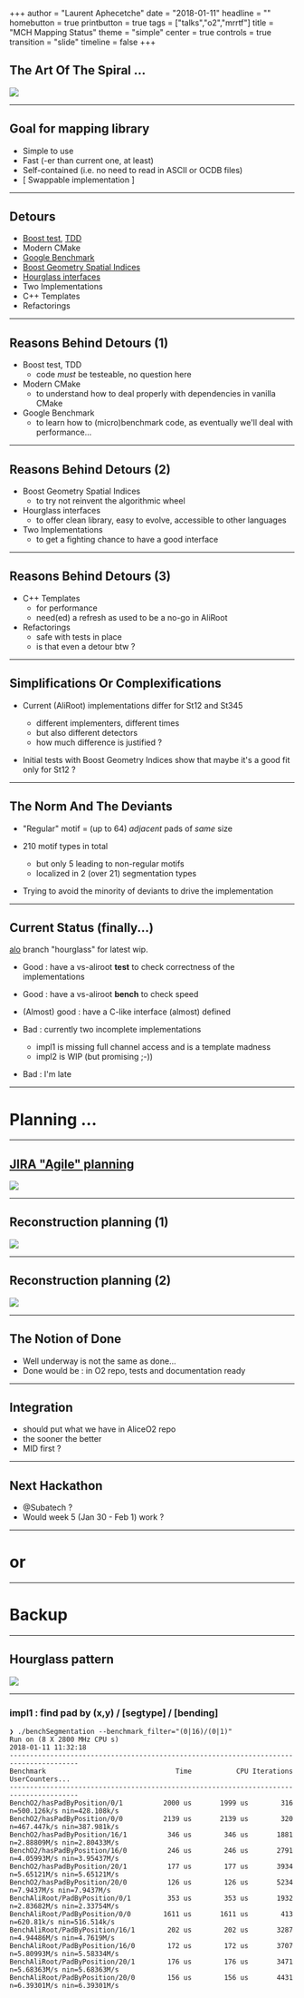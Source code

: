 +++
author = "Laurent Aphecetche"
date = "2018-01-11"
headline = ""
homebutton = true
printbutton = true
tags = ["talks","o2","mrrtf"]
title = "MCH Mapping Status"
theme = "simple"
center = true
controls = true
transition = "slide"
timeline = false
+++

## The Art Of The Spiral ...

![](/talk/2018-01-11-mrrtf-status/spiral-start.svg)

---

## Goal for mapping library

- Simple to use
- Fast (-er than current one, at least)
- Self-contained (i.e. no need to read in ASCII or OCDB files)
- [ Swappable implementation ]

---

## Detours

- [Boost test](http://www.boost.org/doc/libs/1_66_0/libs/test/doc/html/index.html),
    [TDD](https://www.amazon.fr/Modern-C-Programming-Test-Driven-Development/dp/1937785483/ref=sr_1_1?ie=UTF8&qid=1515660345&sr=8-1&keywords=c%2B%2B+test+driven+de)
- Modern CMake [<i class="fa fa-youtube-play" aria-hidden="true"></i>](https://www.youtube.com/watch?v=bsXLMQ6WgIk)
[<i class="fa fa-youtube-play" aria-hidden="true"></i>](https://www.youtube.com/watch?v=eC9-iRN2b04&t=2989s)
- [Google Benchmark](https://github.com/google/benchmark)
- [Boost Geometry Spatial Indices](http://www.boost.org/doc/libs/1_66_0/libs/geometry/doc/html/geometry/spatial_indexes.html)
- [Hourglass
    interfaces](https://github.com/CppCon/CppCon2014/tree/master/Presentations/Hourglass%20Interfaces%20for%20C%2B%2B%20APIs) [<i class="fa fa-youtube-play" aria-hidden="true"></i>](https://www.youtube.com/watch?v=PVYdHDm0q6Y)
- Two Implementations
- C++ Templates 
- Refactorings

---

## Reasons Behind Detours (1)

- Boost test, TDD 
    - code _must_ be testeable, no question here
- Modern CMake 
    - to understand how to deal properly with dependencies in vanilla CMake
- Google Benchmark
    - to learn how to (micro)benchmark code, as eventually we'll deal with performance... 

---

## Reasons Behind Detours (2)

- Boost Geometry Spatial Indices
    - to try not reinvent the algorithmic wheel 
- Hourglass interfaces
    - to offer clean library, easy to evolve, accessible to other languages
- Two Implementations
    - to get a fighting chance to have a good interface

---

## Reasons Behind Detours (3)

- C++ Templates
    - for performance
    - need(ed) a refresh as used to be a no-go in AliRoot
- Refactorings
    - safe with tests in place
    - is that even a detour btw ?

---

## Simplifications Or Complexifications

- Current (AliRoot) implementations differ for St12 and St345
    - different implementers, different times
    - but also different detectors
    - how much difference is justified ?

- Initial tests with Boost Geometry Indices show that maybe it's a good fit only for St12 ?

---

## The Norm And The Deviants

- "Regular" motif = (up to 64) _adjacent_ pads of _same_ size

- 210 motif types in total
    - but only 5 leading to non-regular motifs
    - localized in 2 (over 21) segmentation types

- Trying to avoid the minority of deviants to drive the implementation

---

## Current Status (finally...)

[alo](https://github.com/aphecetche/alo) branch "hourglass" for latest wip.

- Good : have a vs-aliroot **test** to check correctness of the implementations

- Good : have a vs-aliroot **bench** to check speed 

- (Almost) good : have a C-like interface (almost) defined 
 
- Bad : currently two incomplete implementations
    - impl1 is missing full channel access and is a template madness
    - impl2 is WIP (but promising ;-))

- Bad : I'm late

---

<!-- .slide: data-state="secondary-slide" -->
# Planning ...

---

## [JIRA "Agile" planning <i class="fa fa-calendar" aria-hidden="true"></i>](https://alice.its.cern.ch/jira/secure/RapidBoard.jspa?rapidView=242&projectKey=MRRTF&view=planning.nodetail&epics=visible)

![](/talk/2017-05-19-muon-week-giusti-run3-mrrtf/mrrtf-jira.png)

---

## Reconstruction planning (1)

![](/talk/2017-11-09-alice-week-mrrtf-status/muon-reco-planning-1.png)

---

## Reconstruction planning (2)

![](/talk/2017-11-09-alice-week-mrrtf-status/muon-reco-planning-2.png)

---

## The Notion of Done

- Well underway is not the same as done...
- Done would be : in O2 repo, tests and documentation ready

---

## Integration

- should put what we have in AliceO2 repo 
- the sooner the better
- MID first ? 

---

## Next Hackathon

- @Subatech ?
- Would week 5 (Jan 30 - Feb 1) work ?

---

# <i class="fa fa-question" aria-hidden="true"></i> or <i class="fa fa-commenting" aria-hidden="true"></i> 

<!-- ### [Your Question Here] -->

---
<!-- .slide: data-state="secondary-slide" -->
# Backup

---

## Hourglass pattern

![](/talk/2018-01-11-mrrtf-status/hourglass.png)

---

### impl1 : find pad by (x,y) / [segtype] / [bending]

```
❯ ./benchSegmentation --benchmark_filter="(0|16)/(0|1)"
Run on (8 X 2800 MHz CPU s)
2018-01-11 11:32:18
---------------------------------------------------------------------------------------
Benchmark                                Time           CPU Iterations UserCounters...
---------------------------------------------------------------------------------------
BenchO2/hasPadByPosition/0/1          2000 us       1999 us        316 n=500.126k/s nin=428.108k/s
BenchO2/hasPadByPosition/0/0          2139 us       2139 us        320 n=467.447k/s nin=387.981k/s
BenchO2/hasPadByPosition/16/1          346 us        346 us       1881 n=2.88809M/s nin=2.80433M/s
BenchO2/hasPadByPosition/16/0          246 us        246 us       2791 n=4.05993M/s nin=3.95437M/s
BenchO2/hasPadByPosition/20/1          177 us        177 us       3934 n=5.65121M/s nin=5.65121M/s
BenchO2/hasPadByPosition/20/0          126 us        126 us       5234 n=7.9437M/s nin=7.9437M/s
BenchAliRoot/PadByPosition/0/1         353 us        353 us       1932 n=2.83682M/s nin=2.33754M/s
BenchAliRoot/PadByPosition/0/0        1611 us       1611 us        413 n=620.81k/s nin=516.514k/s
BenchAliRoot/PadByPosition/16/1        202 us        202 us       3287 n=4.94486M/s nin=4.7619M/s
BenchAliRoot/PadByPosition/16/0        172 us        172 us       3707 n=5.80993M/s nin=5.58334M/s
BenchAliRoot/PadByPosition/20/1        176 us        176 us       3471 n=5.68363M/s nin=5.68363M/s
BenchAliRoot/PadByPosition/20/0        156 us        156 us       4431 n=6.39301M/s nin=6.39301M/s
```

